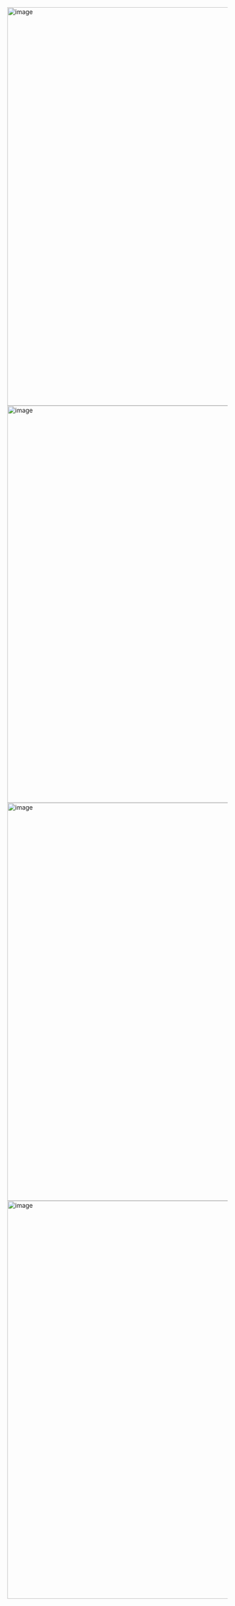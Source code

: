 <img width="911" alt="image" src="https://user-images.githubusercontent.com/63268327/152663009-e839b6b5-ab4b-468e-adef-d37e1125d7c2.png">
<img width="908" alt="image" src="https://user-images.githubusercontent.com/63268327/152663021-ee146f03-ce3a-49ed-b497-65ac70f6436a.png">
<img width="910" alt="image" src="https://user-images.githubusercontent.com/63268327/152663026-905ce413-33c2-49f7-a063-1f62a5fc278e.png">
<img width="910" alt="image" src="https://user-images.githubusercontent.com/63268327/152663033-253eea1b-91fd-49ac-9732-01d651984a36.png">
